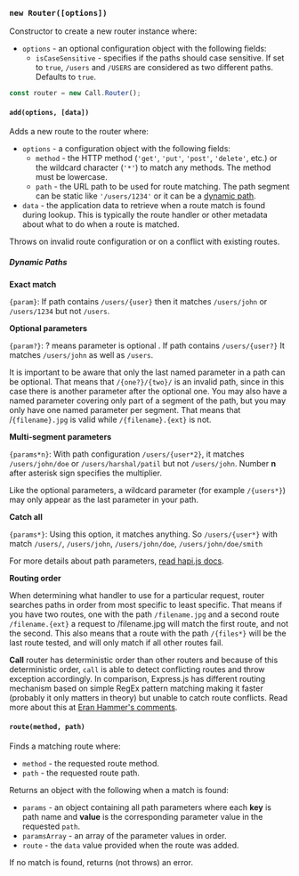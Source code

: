 
### `new Router([options])`

Constructor to create a new router instance where:
- `options` - an optional configuration object with the following fields:
    - `isCaseSensitive` - specifies if the paths should case sensitive. If set to `true`,
    `/users` and `/USERS` are considered as two different paths. Defaults to `true`.
    
```js
const router = new Call.Router();
```


#### `add(options, [data])`

Adds a new route to the router where:
- `options` - a configuration object with the following fields:
    - `method` - the HTTP method (`'get'`, `'put'`, `'post'`, `'delete'`, etc.) or the wildcard
      character (`'*'`) to match any methods. The method must be lowercase.
    - `path` - the URL path to be used for route matching. The path segment can be static like
      `'/users/1234'` or it can be a [dynamic path](#Dynamic-Paths).
- `data` - the application data to retrieve when a route match is found during lookup. This is
  typically the route handler or other metadata about what to do when a route is matched.

Throws on invalid route configuration or on a conflict with existing routes.

##### Dynamic Paths

**Exact match**

`{param}`: If path contains `/users/{user}` then it matches `/users/john` or `/users/1234` but not `/users`.


**Optional parameters**

`{param?}`: ? means parameter is optional . If path contains `/users/{user?}` It matches `/users/john` as well as `/users`.

It is important to be aware that only the last named parameter in a path can be optional. That means that `/{one?}/{two}/` is an invalid path, since in this case there is another parameter after the optional one. You may also have a named parameter covering only part of a segment of the path, but you may only have one named parameter per segment. That means that /`{filename}.jpg` is valid while `/{filename}.{ext}` is not.


**Multi-segment parameters**

`{params*n}`: With path configuration `/users/{user*2}`, it matches `/users/john/doe` or `/users/harshal/patil` but not `/users/john`. Number **n** after asterisk sign specifies the multiplier.

Like the optional parameters, a wildcard parameter (for example `/{users*}`) may only appear as the last parameter in your path.


**Catch all**

`{params*}`: Using this option, it matches anything. So `/users/{user*}` with match `/users/`, `/users/john`, `/users/john/doe`, `/users/john/doe/smith`

For more details about path parameters, [read hapi.js docs](https://github.com/hapijs/hapi/blob/master/API.md#path-parameters).


**Routing order**

When determining what handler to use for a particular request, router searches paths in order from most specific to least specific. That means if you have two routes, one with the path `/filename.jpg` and a second route `/filename.{ext}` a request to /filename.jpg will match the first route, and not the second. This also means that a route with the path `/{files*}` will be the last route tested, and will only match if all other routes fail.

**Call** router has deterministic order than other routers and because of this deterministic order, `call` is able to detect conflicting routes and throw exception accordingly. In comparison, Express.js has different routing mechanism based on simple RegEx pattern matching making it faster (probably it only matters in theory) but unable to catch route conflicts. Read more about this at [Eran Hammer's comments](https://gist.github.com/hueniverse/a3109f716bf25718ba0e).


#### `route(method, path)`

Finds a matching route where:
- `method` - the requested route method.
- `path` - the requested route path.

Returns an object with the following when a match is found:
- `params` - an object containing all path parameters where each **key** is path name and
  **value** is the corresponding parameter value in the requested `path`.
- `paramsArray` - an array of the parameter values in order.
- `route` - the `data` value provided when the route was added.

If no match is found, returns (not throws) an error.
